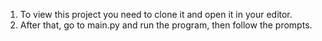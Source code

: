 1. To view this project you need to clone it and open it in your editor.
2. After that, go to main.py and run the program, then follow the prompts.
